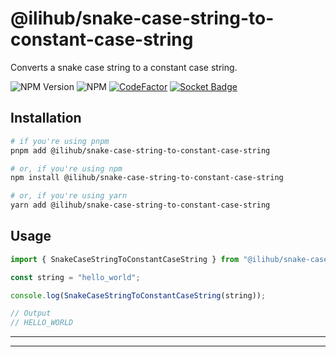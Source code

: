 # @ilihub/snake-case-string-to-constant-case-string

Converts a snake case string to a constant case string.

![NPM Version](https://img.shields.io/npm/v/%40ilihub%2Fsnake-case-string-to-constant-case-string?color=33cd56&logo=npm)
![NPM](https://img.shields.io/npm/l/%40ilihub%2Fsnake-case-string-to-constant-case-string)
[![CodeFactor](https://www.codefactor.io/repository/github/ilihub/npm/badge)](https://www.codefactor.io/repository/github/ilihub/npm)
[![Socket Badge](https://socket.dev/api/badge/npm/package/@ilihub/snake-case-string-to-constant-case-string)](https://socket.dev/npm/package/@ilihub/snake-case-string-to-constant-case-string)

## Installation

```bash
# if you're using pnpm
pnpm add @ilihub/snake-case-string-to-constant-case-string

# or, if you're using npm
npm install @ilihub/snake-case-string-to-constant-case-string

# or, if you're using yarn
yarn add @ilihub/snake-case-string-to-constant-case-string
```

## Usage

```javascript
import { SnakeCaseStringToConstantCaseString } from "@ilihub/snake-case-string-to-constant-case-string";

const string = "hello_world";

console.log(SnakeCaseStringToConstantCaseString(string));

// Output
// HELLO_WORLD
```

---

<!-- sponsors_and_backers_section_start -->

<!-- sponsors_and_backers_section_end -->

---
